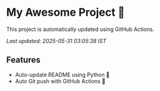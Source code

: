 # My Awesome Project 🚀

This project is automatically updated using GitHub Actions.

_Last updated: 2025-05-31 03:05:38 IST_

## Features
- Auto-update README using Python 🐍
- Auto Git push with GitHub Actions 🤖
